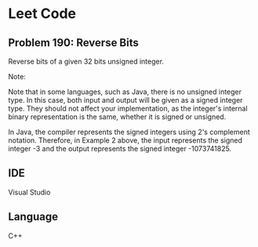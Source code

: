 # Leet Code
## Problem 190: Reverse Bits

Reverse bits of a given 32 bits unsigned integer.

Note:

Note that in some languages, such as Java, there is no unsigned integer type. In this case, both input and output will be given as a signed integer type. They should not affect your implementation, as the integer's internal binary representation is the same, whether it is signed or unsigned.

In Java, the compiler represents the signed integers using 2's complement notation. Therefore, in Example 2 above, the input represents the signed integer -3 and the output represents the signed integer -1073741825.

## IDE
Visual Studio

## Language
C++
